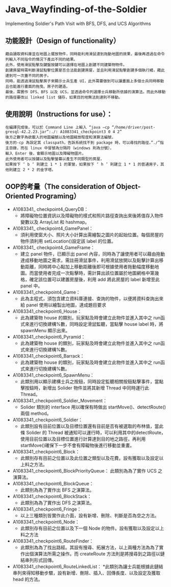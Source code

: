 # Java_Wayfinding-of-the-Soldier
Implementing Soldier's Path Visit with BFS, DFS, and UCS Algorithms

## 功能設計（Design of functionality）
```
藉由讀取資料庫並在地圖上擺放物件，同時能利用滑鼠達到拖動地圖的效果，最後再透過在命令列輸入不同指令的情況下產出不同的結果。  
此外，使用滑鼠點擊及鍵盤按鍵可以選擇在地圖上創建不同建築物物件。  
創建房屋時需判斷滑鼠點擊位置是否合法能創建房屋，並且利用滑鼠點擊創建多個執行緒，藉此達到可一次蓋不同的房子。  
同時，能透過滑鼠點擊房子來顯示士兵生產 UI，此外需要做到可以讓畫面上多個士兵同時移動且也能進行畫面的拖曳、房子的建造。  
最後，需實作 DFS、BFS 以及 UCS，並透過命令列選擇士兵移動所依據的演算法。而此外移動的路徑要改以 linked list 儲存，如果目的地無法到達則不移動。
```

## 使用說明（Instructions for use）：
```
在編譯完成後，可以於 Command Line 上輸入 “java –cp “/home/driver/post-gresql-42.2.23.jar”:./: A1083341_checkpoint3 0 4 2”  
後方之數字為欲載入的地圖編號以及地圖縮放程度和演算法編號，  
後方的-cp 為設定其 classpath，告訴系統找不到 package 時，可以尋找的路徑，”./”指主目錄，而在 linux 中冒號為分隔符（windows 則為分號），  
輸入 Enter 後，會顯示地圖以及障礙物圖片。  
此外使用者可以按鍵以及點擊螢幕以產生不同類型的房屋，  
如果按下 ‘ b ‘ 則建立 1 * 1 的軍營，如果按下 ‘ h ’ 則建立 1 * 1 的普通房子，其他則建立 2 * 2 的金字塔。
```

## OOP的考量（The consideration of Object-Oriented Programing）

* A1083341_ checkpoint4_QueryDB：
  * 將障礙物位置資訊以及障礙物的樣式和照片路徑查詢出來後將值存入物件變數以及 ArrayList 和 hashmap。
* A1083341_ checkpoint4_GamePanel：
  * 須利用使窗大小、照片大小計算出需繪製之圖片的起始位置。每個房屋的物件須利用 setLocation()設定該 label 的位置。
* A1083341_ checkpoint4_GameFrame：
  * 建立 panel 物件，已顯示出 panel 內容，同時為了讓使用者可以藉由拖動達成移動地圖之需求，需註冊滑鼠事件，利用滑鼠放開以及點擊計算出移動距離，同時將中心點加上移動距離後即可根據使用者拖動幅度移動地圖。而當使用者完成一次點擊時，需計算出該位置屬於地圖網格中第幾格，確定該位置可以建置房屋後，利用 add 將此房屋的 label 新增至此panel 中。
* A1083341_checkpoint4_Game：
  * 此為主程式，須包含建立資料庫連接、查詢的物件，以便將資料查詢出來給 panel 使用以繪製出地圖，達成題目要求
* A1083341_checkpoint6_House：
  * 此為建築物 house 的類別，玩家點及時會建立此物件並進入其中之 run函式來進行切換建構%數，同時設定滑鼠監聽，當點擊 house label 時，將 spawnMenu 顯示出來。
* A1083341_checkpoint6_Pyramid：
  * 此為建築物 house 的類別，玩家點及時會建立此物件並進入其中之 run函式來進行切換建構%數。
* A1083341_checkpoint6_Barrack：
  * 此為建築物 house 的類別，玩家點及時會建立此物件並進入其中之 run函式來進行切換建構%數。
* A1083341_checkpoint6_SpawnMenu：
  * 此類別用以顯示建構士兵之按鈕，同時設定監聽相關按鈕點擊事件，當點擊按鈕時，新增出 Solider 物件並將其新增 Thread 中同時運行此Thread。
* A1083341_checkpoint6_Soldier_Movement：
  * Solider 類別的 interface 用以確保有時做出 startMove()、detectRoute()兩個 method。
* A1083341_checkpoint6_Soldier：
  * 此類別設有目前位置以及目標位置還有目前是否有被選取的布林值，當此條 Solider 的 Thread 被通知可以運行時，可以利用其中的detectRoute，使用目前位置以及目標位置進行計算達到目的地之路徑，再利用 startMove()確保下一步不會有障礙物後進行移動並重畫。
* A1083341_checkpoint6_Block：
  * 此類別存有目前之位置以及此位置之類型以及花費。設有獲取以及設定以上料之方法。
* A1083341_checkpoint6_BlockPriorityQueue：
此類別為為了實作 UCS 之演算法。
* A1083341_checkpoint6_BlockQueue：
  * 此類別為為了實作出 BFS 之演算法。
* A1083341_checkpoint6_BlockStack：
  * 此類別為為了實作出 DFS 之演算法。
* A1083341_checkpoint6_Fringe：
  * 以上三種類別皆實作此介面，設有新增、刪除、判斷是否為空之方法。
* A1083341_checkpoint6_Node：
  * 此類別存有目前之位置以及下一個 Node 的物件。設有獲取以及設定以上料之方法
* A1083341_checkpoint6_RouteFinder：
  * 此類別為為了找出路經。其設有搜尋、拓展方法，以上兩種方法為為了實作出個演算法所需之操作。而 createRoute 方法則是將搜尋到之路徑以鏈結串列形式回傳。
* A1083341_checkpoint6_RouteLinkedList：
  *此類別為讓士兵能根據此鏈結串列來得知移動步驟，設有新增、刪除、插入、回傳長度、以及設定及獲取 head 的方法。

